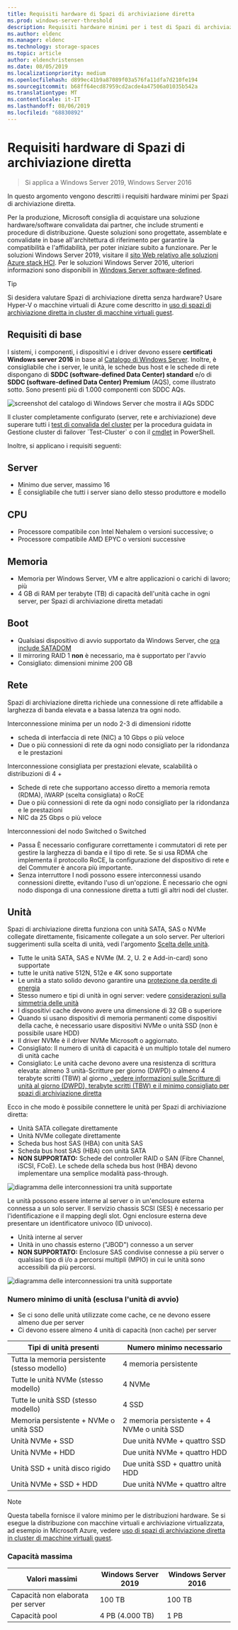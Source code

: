 ```yaml
---
title: Requisiti hardware di Spazi di archiviazione diretta
ms.prod: windows-server-threshold
description: Requisiti hardware minimi per i test di Spazi di archiviazione diretta.
ms.author: eldenc
ms.manager: eldenc
ms.technology: storage-spaces
ms.topic: article
author: eldenchristensen
ms.date: 08/05/2019
ms.localizationpriority: medium
ms.openlocfilehash: d899ec41b9a87089f03a576fa11dfa7d210fe194
ms.sourcegitcommit: b68ff64ecd87959cd2acde4a47506a01035b542a
ms.translationtype: MT
ms.contentlocale: it-IT
ms.lasthandoff: 08/06/2019
ms.locfileid: "68830892"
---
```

# <a name="storage-spaces-direct-hardware-requirements"></a>Requisiti hardware di Spazi di archiviazione diretta

> Si applica a Windows Server 2019, Windows Server 2016

In questo argomento vengono descritti i requisiti hardware minimi per Spazi di archiviazione diretta.

Per la produzione, Microsoft consiglia di acquistare una soluzione hardware/software convalidata dai partner, che include strumenti e procedure di distribuzione. Queste soluzioni sono progettate, assemblate e convalidate in base all'architettura di riferimento per garantire la compatibilità e l'affidabilità, per poter iniziare subito a funzionare. Per le soluzioni Windows Server 2019, visitare il [sito Web relativo alle soluzioni Azure stack HCI](https://azure.microsoft.com/overview/azure-stack/hci). Per le soluzioni Windows Server 2016, ulteriori informazioni sono disponibili in [Windows Server software-defined](https://microsoft.com/wssd).

   > [!TIP]
   > Si desidera valutare Spazi di archiviazione diretta senza hardware? Usare Hyper-V o macchine virtuali di Azure come descritto in [uso di spazi di archiviazione diretta in cluster di macchine virtuali guest](storage-spaces-direct-in-vm.md).

## <a name="base-requirements"></a>Requisiti di base

I sistemi, i componenti, i dispositivi e i driver devono essere **certificati Windows server 2016** in base al [Catalogo di Windows Server](https://www.windowsservercatalog.com). Inoltre, è consigliabile che i server, le unità, le schede bus host e le schede di rete dispongano di **SDDC (software-defined Data Center) standard** e/o di **SDDC (software-defined Data Center) Premium** (AQS), come illustrato sotto. Sono presenti più di 1.000 componenti con SDDC AQs.

![screenshot del catalogo di Windows Server che mostra il AQs SDDC](media/hardware-requirements/sddc-aqs.png)

Il cluster completamente configurato (server, rete e archiviazione) deve superare tutti i [test di convalida del cluster](https://technet.microsoft.com/library/cc732035(v=ws.10).aspx) per la procedura guidata in Gestione cluster di failover `Test-Cluster` o con il [cmdlet](https://docs.microsoft.com/powershell/module/failoverclusters/test-cluster?view=win10-ps) in PowerShell.

Inoltre, si applicano i requisiti seguenti:

## <a name="servers"></a>Server

- Minimo due server, massimo 16
- È consigliabile che tutti i server siano dello stesso produttore e modello

## <a name="cpu"></a>CPU

- Processore compatibile con Intel Nehalem o versioni successive; o
- Processore compatibile AMD EPYC o versioni successive

## <a name="memory"></a>Memoria

- Memoria per Windows Server, VM e altre applicazioni o carichi di lavoro; più
- 4 GB di RAM per terabyte (TB) di capacità dell'unità cache in ogni server, per Spazi di archiviazione diretta metadati

## <a name="boot"></a>Boot

- Qualsiasi dispositivo di avvio supportato da Windows Server, che [ora include SATADOM](https://cloudblogs.microsoft.com/windowsserver/2017/08/30/announcing-support-for-satadom-boot-drives-in-windows-server-2016/)
- Il mirroring RAID 1 **non** è necessario, ma è supportato per l'avvio
- Consigliato: dimensioni minime 200 GB

## <a name="networking"></a>Rete

Spazi di archiviazione diretta richiede una connessione di rete affidabile a larghezza di banda elevata e a bassa latenza tra ogni nodo.  

Interconnessione minima per un nodo 2-3 di dimensioni ridotte
- scheda di interfaccia di rete (NIC) a 10 Gbps o più veloce
- Due o più connessioni di rete da ogni nodo consigliato per la ridondanza e le prestazioni

Interconnessione consigliata per prestazioni elevate, scalabilità o distribuzioni di 4 + 
- Schede di rete che supportano accesso diretto a memoria remota (RDMA), iWARP (scelta consigliata) o RoCE
- Due o più connessioni di rete da ogni nodo consigliato per la ridondanza e le prestazioni
- NIC da 25 Gbps o più veloce

Interconnessioni del nodo Switched o Switched
- Passa È necessario configurare correttamente i commutatori di rete per gestire la larghezza di banda e il tipo di rete.  Se si usa RDMA che implementa il protocollo RoCE, la configurazione del dispositivo di rete e del Commuter è ancora più importante. 
- Senza interruttore I nodi possono essere interconnessi usando connessioni dirette, evitando l'uso di un'opzione.  È necessario che ogni nodo disponga di una connessione diretta a tutti gli altri nodi del cluster.


## <a name="drives"></a>Unità

Spazi di archiviazione diretta funziona con unità SATA, SAS o NVMe collegate direttamente, fisicamente collegate a un solo server. Per ulteriori suggerimenti sulla scelta di unità, vedi l'argomento [Scelta delle unità](choosing-drives.md).

- Tutte le unità SATA, SAS e NVMe (M. 2, U. 2 e Add-in-card) sono supportate
- tutte le unità native 512N, 512e e 4K sono supportate
- Le unità a stato solido devono garantire una [protezione da perdite di energia](https://blogs.technet.microsoft.com/filecab/2016/11/18/dont-do-it-consumer-ssd/)
- Stesso numero e tipi di unità in ogni server: vedere [considerazioni sulla simmetria delle unità](drive-symmetry-considerations.md)
- I dispositivi cache devono avere una dimensione di 32 GB o superiore
- Quando si usano dispositivi di memoria permanenti come dispositivi della cache, è necessario usare dispositivi NVMe o unità SSD (non è possibile usare HDD)
- Il driver NVMe è il driver NVMe Microsoft o aggiornato.
- Consigliato: Il numero di unità di capacità è un multiplo totale del numero di unità cache
- Consigliato: Le unità cache devono avere una resistenza di scrittura elevata: almeno 3 unità-Scritture per giorno (DWPD) o almeno 4 terabyte scritti (TBW) al giorno [. vedere informazioni sulle Scritture di unità al giorno (DWPD), terabyte scritti (TBW) e il minimo consigliato per spazi di archiviazione diretta ](https://blogs.technet.microsoft.com/filecab/2017/08/11/understanding-dwpd-tbw/)

Ecco in che modo è possibile connettere le unità per Spazi di archiviazione diretta:

- Unità SATA collegate direttamente
- Unità NVMe collegate direttamente
- Scheda bus host SAS (HBA) con unità SAS
- Scheda bus host SAS (HBA) con unità SATA
- **NON SUPPORTATO:** Schede del controller RAID o SAN (Fibre Channel, iSCSI, FCoE). Le schede della scheda bus host (HBA) devono implementare una semplice modalità pass-through.

![diagramma delle interconnessioni tra unità supportate](media/hardware-requirements/drive-interconnect-support-1.png)

Le unità possono essere interne al server o in un'enclosure esterna connessa a un solo server. Il servizio chassis SCSI (SES) è necessario per l'identificazione e il mapping degli slot. Ogni enclosure esterna deve presentare un identificatore univoco (ID univoco).

- Unità interne al server
- Unità in uno chassis esterno ("JBOD") connesso a un server
- **NON SUPPORTATO:** Enclosure SAS condivise connesse a più server o qualsiasi tipo di i/o a percorsi multipli (MPIO) in cui le unità sono accessibili da più percorsi.

![diagramma delle interconnessioni tra unità supportate](media/hardware-requirements/drive-interconnect-support-2.png)

### <a name="minimum-number-of-drives-excludes-boot-drive"></a>Numero minimo di unità (esclusa l'unità di avvio)

- Se ci sono delle unità utilizzate come cache, ce ne devono essere almeno due per server
- Ci devono essere almeno 4 unità di capacità (non cache) per server

| Tipi di unità presenti   | Numero minimo necessario |
|-----------------------|-------------------------|
| Tutta la memoria persistente (stesso modello) | 4 memoria persistente |
| Tutte le unità NVMe (stesso modello) | 4 NVMe                  |
| Tutte le unità SSD (stesso modello)  | 4 SSD                   |
| Memoria persistente + NVMe o unità SSD | 2 memoria persistente + 4 NVMe o unità SSD |
| Unità NVMe + SSD            | Due unità NVMe + quattro SSD          |
| Unità NVMe + HDD            | Due unità NVMe + quattro HDD          |
| Unità SSD + unità disco rigido             | Due unità SSD + quattro unità HDD           |
| Unità NVMe + SSD + HDD      | Due unità NVMe + quattro altre       |

   >[!NOTE]
   > Questa tabella fornisce il valore minimo per le distribuzioni hardware. Se si esegue la distribuzione con macchine virtuali e archiviazione virtualizzata, ad esempio in Microsoft Azure, vedere [uso di spazi di archiviazione diretta in cluster di macchine virtuali guest](storage-spaces-direct-in-vm.md).

### <a name="maximum-capacity"></a>Capacità massima

| Valori massimi                | Windows Server 2019  | Windows Server 2016  |
| ---                     | ---------            | ---------            |
| Capacità non elaborata per server | 100 TB               | 100 TB               |
| Capacità pool           | 4 PB (4.000 TB)      | 1 PB                 |
